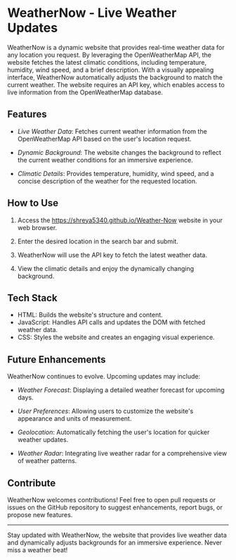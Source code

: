 # WeatherNow - Live Weather Updates

WeatherNow is a dynamic website that provides real-time weather data for any location you request. By leveraging the OpenWeatherMap API, the website fetches the latest climatic conditions, including temperature, humidity, wind speed, and a brief description. With a visually appealing interface, WeatherNow automatically adjusts the background to match the current weather. The website requires an API key, which enables access to live information from the OpenWeatherMap database.

## Features

- *Live Weather Data*: Fetches current weather information from the OpenWeatherMap API based on the user's location request.

- *Dynamic Background*: The website changes the background to reflect the current weather conditions for an immersive experience.

- *Climatic Details*: Provides temperature, humidity, wind speed, and a concise description of the weather for the requested location.

## How to Use

1. Access the  https://shreya5340.github.io/Weather-Now website in your web browser.

2. Enter the desired location in the search bar and submit.

3. WeatherNow will use the API key to fetch the latest weather data.

4. View the climatic details and enjoy the dynamically changing background.

## Tech Stack

- HTML: Builds the website's structure and content.
- JavaScript: Handles API calls and updates the DOM with fetched weather data.
- CSS: Styles the website and creates an engaging visual experience.

## Future Enhancements

WeatherNow continues to evolve. Upcoming updates may include:

- *Weather Forecast*: Displaying a detailed weather forecast for upcoming days.

- *User Preferences*: Allowing users to customize the website's appearance and units of measurement.

- *Geolocation*: Automatically fetching the user's location for quicker weather updates.

- *Weather Radar*: Integrating live weather radar for a comprehensive view of weather patterns.

## Contribute

WeatherNow welcomes contributions! Feel free to open pull requests or issues on the GitHub repository to suggest enhancements, report bugs, or propose new features.


---

Stay updated with WeatherNow, the website that provides live weather data and dynamically adjusts backgrounds for an immersive experience. Never miss a weather beat!
